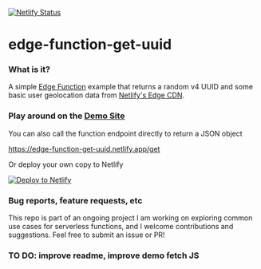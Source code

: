 [![Netlify Status](https://api.netlify.com/api/v1/badges/2164afa3-77a2-4936-a217-de8463a29bd1/deploy-status)](https://app.netlify.com/sites/edge-function-get-uuid/deploys)

# edge-function-get-uuid

### What is it?

A simple [Edge Function](https://github.com/danurbanowicz/edge-function-get-uuid/blob/main/netlify/edge-functions/get-uuid.ts) example that returns a random v4 UUID and some basic user geolocation data from [Netlify's Edge CDN](https://docs.netlify.com/edge-functions/overview/).

### Play around on the [Demo Site](https://edge-function-get-uuid.netlify.app/)

You can also call the function endpoint directly to return a JSON object

https://edge-function-get-uuid.netlify.app/get

Or deploy your own copy to Netlify

[![Deploy to Netlify](https://www.netlify.com/img/deploy/button.svg)](https://app.netlify.com/start/deploy?repository=https://github.com/danurbanowicz/edge-function-get-uuid)

### Bug reports, feature requests, etc

This repo is part of an ongoing project I am working on exploring common use cases for serverless functions, and I welcome contributions and suggestions. Feel free to submit an issue or PR!

### TO DO: improve readme, improve demo fetch JS